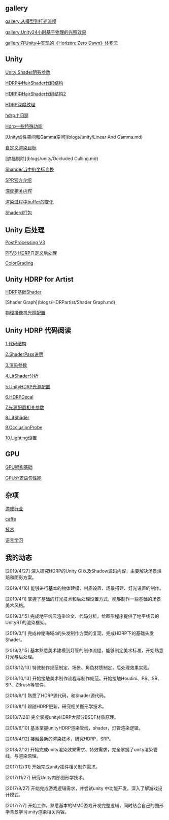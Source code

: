 ## gallery

[gallery:从模型到打光流程](gallerys/gallery.md)

[gallery:Unity24小时基于物理的光照效果](gallerys/unity24h.md)

[gallery:在Unity中实现的《Horizon: Zero Dawn》体积云](gallerys/volumecloud.md)

## Unity

[Unity Shader阴影参数](blogs/unity/fullforwardshadows.md)

[HDRP中HairShader代码结构](blogs/unity/HDRP中HairShader代码结构.md)

[HDRP中HairShader代码结构2](blogs/unity/HDRP中HairShader代码结构2.md)

[HDRP深度纹理](blogs/unity/HDRP深度纹理.md)

[hdrp小问题](blogs/unity/hdrp小问题.md)

[Hdrp一些特殊功能](blogs/unity/Hdrp一些特殊功能.md)

[Unity线性空间和Gamma空间](blogs/unity/Linear And Gamma.md)

[自定义渲染目标](blogs/unity/SetRenderTarget.md)

[遮挡剔除](blogs/unity/Occluded Culling.md)

[Shander当中的坐标变换](blogs/unity/Shader当中的坐标变化.md)

[SPR官方介绍](blogs/unity/SPR官方介绍.md)

[深度相关内容](blogs/unity/深度信息.md)

[渲染过程中buffer的变化](blogs/unity/渲染过程中buffer的变化.md)

[Shaderd打包](blogs/unity/Shaderd打包.md)

## Unity 后处理

[PostProcessing V3](blogs/post/PostprocessingV3.md)

[PPV3 HDRP自定义后处理](blogs/post/HDRP自定义后处理.md)

[ColorGrading](blogs/post/ColorGrading.md)

## Unity HDRP for Artist

[HDRP基础Shader](blogs/HDRPartist/HDRP基础Shader.md)

[Shader Graph](blogs/HDRPartist/Shader Graph.md)

[物理摄像机光照配置](blogs/HDRPartist/unity物理摄相机.md)

## Unity HDRP 代码阅读

[1.代码结构](blogs/HDRPsource/1.代码结构.md)

[2.ShaderPass说明](blogs/HDRPsource/2.ShaderPass说明.md)

[3.渲染参数](blogs/HDRPsource/3.渲染参数.md)

[4.LitShader分析](4.LitShader分析.md)

[5.UnityHDRP光源配置](blogs/HDRPsource/5.UnityHDRP光源配置.md)

[6.HDRPDecal](blogs/HDRPsource/6.HDRPDecal.md)

[7.光源配置相关参数](blogs/HDRPsource/7.光源配置相关参数.md)

[8.LitShader](blogs/HDRPsource/8.LitShader.md)

[9.OcclusionProbe](blogs/HDRPsource/9.OcclusionProbe.md)

[10.Lighting设置](blogs/HDRPsource/10.Lighting设置.md)

## GPU

[GPU架构基础](blogs/GPUAartch/GPU架构.md)

[GPU分支语句性能](blogs/GPUAartch/GPU分支语句性能.md)

## 杂项

[游戏行业](blogs/game/game_index.md)

[caffe](blogs/caffe_reader/caffe_index.md)

[技术](blogs/tech/tech_index.md)

[语言学习](blogs/language/lang_index.md)

## 我的动态

[2019/4/27] 深入研究HDRP的Unity GI以及Shadow源码内容，主要解决场景烘焙和阴影方案。

[2019/4/16] 能够进行基本的物体建模、材质设置、场景搭建、灯光设置的制作。

[2019/4/1] 掌握了基础的灯光技术和后处理设置方式，能够制作一些基础的场景美术风格。

[2019/3/15]  完成地平线云渲染论文、代码分析，给图形程序提供了地平线云的UnityRT的渲染框架。

[2019/3/1]  完成神秘海域4的头发制作方案的复现，完成HDRP下的基础头发Shader。

[2019/2/15]  基本熟悉美术建模到灯管的制作流程，能够制定美术标准，开始熟悉灯光与后处理。

[2018/12/13] 特效制作规范制定，场景、角色材质制定，后处理效果实现。

[2018/10/13] 开始接触美术制作流程与制作规范，开始接触Houdini、PS、SB、SP、ZBrush等软件。

[2018/9/1] 熟悉了HDRP源代码，和Shader源代码。

[2018/8/1] 跟随HDRP更新，研究相关图形学技术。

[2018/7/28] 完全掌握unityHDRP大部分BSDF材质原理。

[2018/6/10] 基本掌握unityHDRP渲染管线，shader，灯管渲染逻辑。

[2018/4/12] 接触最新的渲染技术，研究HDRP，SRP。

[2018/2/12] 开始完成unity渲染效果需求、特效需求，完全掌握了unity渲染管线，与渲染原理。

[2017/12/31] 开始完成unity插件相关制作需求。

[2017/11/27] 研究Unity内部图形学技术。

[2017/9/27] 开始完成游戏逻辑需求，并尝试unity 中功能开发，深入了解游戏设计模式。

[2017/7/7] 开始工作，熟悉基本的MMO游戏开发完整逻辑，同时结合自己的图形学背景学习unity渲染相关内容。